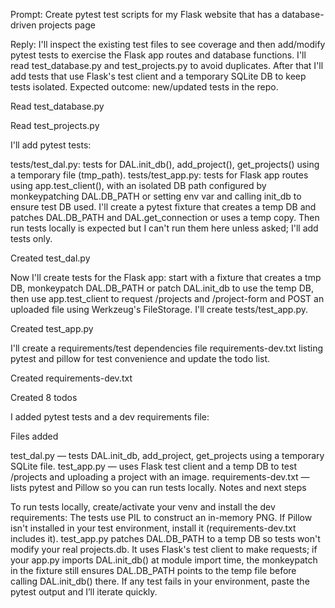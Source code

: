 Prompt: Create pytest test scripts for my Flask website that has a database-driven projects page

Reply: I'll inspect the existing test files to see coverage and then add/modify pytest tests to exercise the Flask app routes and database functions. I'll read test_database.py and test_projects.py to avoid duplicates. After that I'll add tests that use Flask's test client and a temporary SQLite DB to keep tests isolated. Expected outcome: new/updated tests in the repo.

Read test_database.py

Read test_projects.py

I'll add pytest tests:

tests/test_dal.py: tests for DAL.init_db(), add_project(), get_projects() using a temporary file (tmp_path).
tests/test_app.py: tests for Flask app routes using app.test_client(), with an isolated DB path configured by monkeypatching DAL.DB_PATH or setting env var and calling init_db to ensure test DB used.
I'll create a pytest fixture that creates a temp DB and patches DAL.DB_PATH and DAL.get_connection or uses a temp copy. Then run tests locally is expected but I can't run them here unless asked; I'll add tests only.

Created test_dal.py

Now I'll create tests for the Flask app: start with a fixture that creates a tmp DB, monkeypatch DAL.DB_PATH or patch DAL.init_db to use the temp DB, then use app.test_client to request /projects and /project-form and POST an uploaded file using Werkzeug's FileStorage. I'll create tests/test_app.py.

Created test_app.py

I'll create a requirements/test dependencies file requirements-dev.txt listing pytest and pillow for test convenience and update the todo list.

Created requirements-dev.txt

Created 8 todos

I added pytest tests and a dev requirements file:

Files added

test_dal.py — tests DAL.init_db, add_project, get_projects using a temporary SQLite file.
test_app.py — uses Flask test client and a temp DB to test /projects and uploading a project with an image.
requirements-dev.txt — lists pytest and Pillow so you can run tests locally.
Notes and next steps

To run tests locally, create/activate your venv and install the dev requirements:
The tests use PIL to construct an in-memory PNG. If Pillow isn't installed in your test environment, install it (requirements-dev.txt includes it).
test_app.py patches DAL.DB_PATH to a temp DB so tests won't modify your real projects.db. It uses Flask's test client to make requests; if your app.py imports DAL.init_db() at module import time, the monkeypatch in the fixture still ensures DAL.DB_PATH points to the temp file before calling DAL.init_db() there.
If any test fails in your environment, paste the pytest output and I’ll iterate quickly.